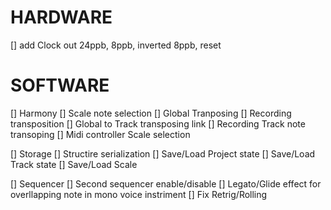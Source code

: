 # HARDWARE 
[] add Clock out 24ppb, 8ppb, inverted 8ppb, reset

# SOFTWARE
[] Harmony
  [] Scale note selection
  [] Global Tranposing
    [] Recording transposition
  [] Global to Track transposing link
  [] Recording Track note transoping 
  [] Midi controller Scale selection

[] Storage
  [] Structire serialization
  [] Save/Load Project state
  [] Save/Load Track state
  [] Save/Load Scale 

[] Sequencer 
  [] Second sequencer enable/disable
  [] Legato/Glide effect for overllapping note in mono voice instriment
  [] Fix Retrig/Rolling 